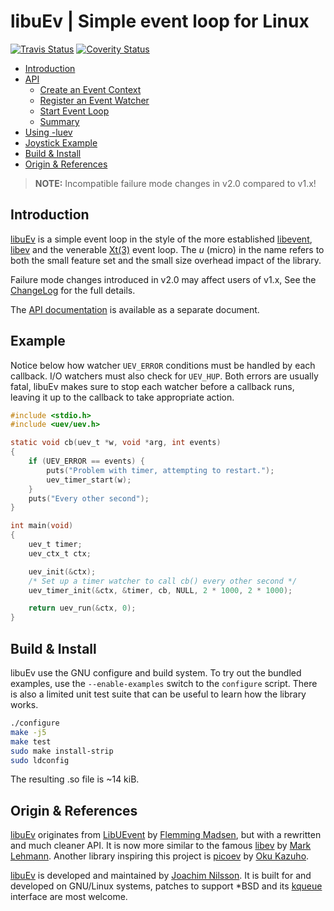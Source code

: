 libuEv | Simple event loop for Linux
====================================
[![Travis Status][]][Travis] [![Coverity Status][]][Coverity Scan]


* [Introduction](#introduction)
* [API](API.md#overview)
  * [Create an Event Context](API.md#create-an-event-context)
  * [Register an Event Watcher](API.md#register-an-event-watcher)
  * [Start Event Loop](API.md#start-event-loop)
  * [Summary](API.md#summary)
* [Using -luev](API.md#using--luev)
* [Joystick Example](API.md#joystick-example)
* [Build & Install](#build--install)
* [Origin & References](#origin--references)


> **NOTE:** Incompatible failure mode changes in v2.0 compared to v1.x!

Introduction
------------

[libuEv][] is a simple event loop in the style of the more established
[libevent][1], [libev][2] and the venerable [Xt(3)][3] event loop.  The
*u* (micro) in the name refers to both the small feature set and the
small size overhead impact of the library.

Failure mode changes introduced in v2.0 may affect users of v1.x, See
the [ChangeLog][] for the full details.

The [API documentation](API.md) is available as a separate document.


Example
-------

Notice below how watcher `UEV_ERROR` conditions must be handled by each
callback.  I/O watchers must also check for `UEV_HUP`.  Both errors are
usually fatal, libuEv makes sure to stop each watcher before a callback
runs, leaving it up to the callback to take appropriate action.

```C
#include <stdio.h>
#include <uev/uev.h>

static void cb(uev_t *w, void *arg, int events)
{
    if (UEV_ERROR == events) {
        puts("Problem with timer, attempting to restart.");
        uev_timer_start(w);
    }
	puts("Every other second");
}

int main(void)
{
	uev_t timer;
	uev_ctx_t ctx;

	uev_init(&ctx);
	/* Set up a timer watcher to call cb() every other second */
	uev_timer_init(&ctx, &timer, cb, NULL, 2 * 1000, 2 * 1000);

	return uev_run(&ctx, 0);
}
```


Build & Install
---------------

libuEv use the GNU configure and build system.  To try out the bundled
examples, use the `--enable-examples` switch to the `configure` script.
There is also a limited unit test suite that can be useful to learn how
the library works.

```sh
./configure
make -j5
make test
sudo make install-strip
sudo ldconfig
```

The resulting .so file is ~14 kiB.


Origin & References
-------------------

[libuEv][] originates from [LibUEvent][8] by [Flemming Madsen][], but
with a rewritten and much cleaner API.  It is now more similar to the
famous [libev][2] by [Mark Lehmann][].  Another library inspiring this
project is [picoev][9] by [Oku Kazuho][].

[libuEv][] is developed and maintained by [Joachim Nilsson][].  It is
built for and developed on GNU/Linux systems, patches to support *BSD
and its [kqueue][] interface are most welcome.


[1]: http://libevent.org
[2]: http://software.schmorp.de/pkg/libev.html
[3]: http://unix.com/man-page/All/3x/XtDispatchEvent
[8]: http://code.google.com/p/libuevent/
[9]: https://github.com/kazuho/picoev
[ChangeLog]:       https://github.com/troglobit/libuev/blob/master/ChangeLog.md
[Travis]:          https://travis-ci.org/troglobit/libuev
[Travis Status]:   https://travis-ci.org/troglobit/libuev.png?branch=master
[Coverity Scan]:   https://scan.coverity.com/projects/3846
[Coverity Status]: https://scan.coverity.com/projects/3846/badge.svg
[LibuEv]:          https://github.com/troglobit/libuev
[kqueue]:          https://github.com/mheily/libkqueue
[Oku Kazuho]:      https://github.com/kazuho
[Mark Lehmann]:    http://software.schmorp.de
[Joachim Nilsson]: http://troglobit.com
[Flemming Madsen]: http://www.madsensoft.dk
[Dave Zarzycki, Apple]: http://www.youtube.com/watch?v=cD_s6Fjdri8
